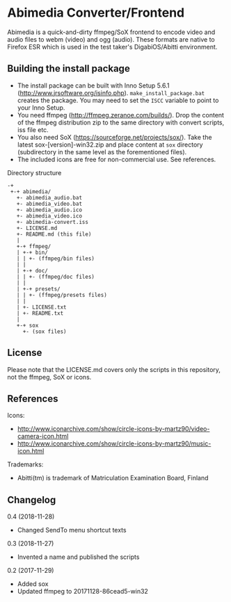 # Abimedia Converter/Frontend

Abimedia is a quick-and-dirty ffmpeg/SoX frontend to encode video and audio files
to webm (video) and ogg (audio). These formats are native to Firefox ESR which is
used in the test taker's DigabiOS/Abitti environment.

## Building the install package

 * The install package can be built with Inno Setup 5.6.1 (http://www.jrsoftware.org/isinfo.php). `make_install_package.bat`
creates the package. You may need to set the `ISCC` variable to point to your Inno Setup.
 * You need ffmpeg (http://ffmpeg.zeranoe.com/builds/). Drop the content of the ffmpeg distribution
zip to the same directory with convert scripts, iss file etc.
 * You also need SoX (https://sourceforge.net/projects/sox/). Take the latest sox-[version]-win32.zip
and place content at `sox` directory (subdirectory in the same level as the forementioned files).
 * The included icons are free for non-commercial use. See references.

Directory structure

```
-+
 +-+ abimedia/
   +- abimedia_audio.bat
   +- abimedia_video.bat
   +- abimedia_audio.ico
   +- abimedia_video.ico
   +- abimedia-convert.iss
   +- LICENSE.md
   +- README.md (this file)
   |
   +-+ ffmpeg/
   | +-+ bin/
   | | +- (ffmpeg/bin files)
   | |
   | +-+ doc/
   | | +- (ffmpeg/doc files)
   | |
   | +-+ presets/
   | | +- (ffmpeg/presets files)
   | |
   | +- LICENSE.txt
   | +- README.txt
   |
   +-+ sox
     +- (sox files)
```

## License

Please note that the LICENSE.md covers only the scripts in this repository,
not the ffmpeg, SoX or icons.

## References

Icons:
 * http://www.iconarchive.com/show/circle-icons-by-martz90/video-camera-icon.html
 * http://www.iconarchive.com/show/circle-icons-by-martz90/music-icon.html

Trademarks:
 * Abitti(tm) is trademark of Matriculation Examination Board, Finland

## Changelog

0.4 (2018-11-28)
 * Changed SendTo menu shortcut texts

0.3 (2018-11-27)
 * Invented a name and published the scripts

0.2 (2017-11-29)
 * Added sox
 * Updated ffmpeg to 20171128-86cead5-win32
